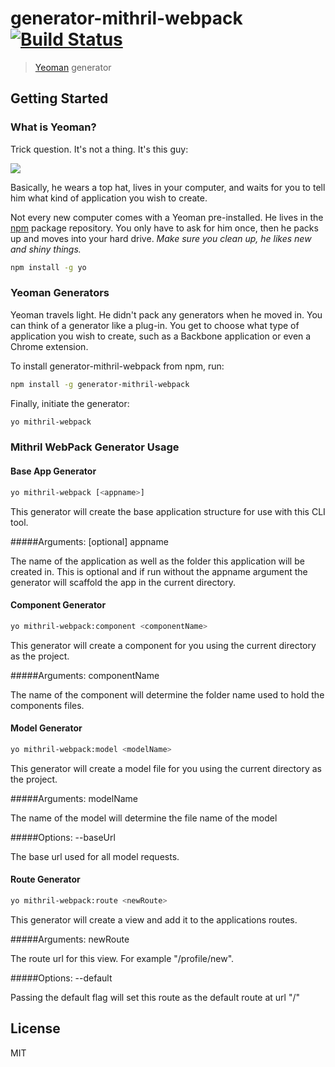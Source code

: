 # generator-mithril-webpack [![Build Status](https://secure.travis-ci.org/cnatis/generator-mithril-webpack.png?branch=master)](https://travis-ci.org/cnatis/generator-mithril-webpack)

> [Yeoman](http://yeoman.io) generator


## Getting Started

### What is Yeoman?

Trick question. It's not a thing. It's this guy:

![](http://i.imgur.com/JHaAlBJ.png)

Basically, he wears a top hat, lives in your computer, and waits for you to tell him what kind of application you wish to create.

Not every new computer comes with a Yeoman pre-installed. He lives in the [npm](https://npmjs.org) package repository. You only have to ask for him once, then he packs up and moves into your hard drive. *Make sure you clean up, he likes new and shiny things.*

```bash
npm install -g yo
```

### Yeoman Generators

Yeoman travels light. He didn't pack any generators when he moved in. You can think of a generator like a plug-in. You get to choose what type of application you wish to create, such as a Backbone application or even a Chrome extension.

To install generator-mithril-webpack from npm, run:

```bash
npm install -g generator-mithril-webpack
```

Finally, initiate the generator:

```bash
yo mithril-webpack
```

### Mithril WebPack Generator Usage
#### Base App Generator

```bash
yo mithril-webpack [<appname>]
```

This generator will create the base application structure for use with this CLI tool.

#####Arguments:
[optional] appname

The name of the application as well as the folder this application will be created in.
This is optional and if run without the appname argument the generator will scaffold the app in the current directory.

#### Component Generator

```bash
yo mithril-webpack:component <componentName>
```

This generator will create a component for you using the current directory as the project.

#####Arguments:
componentName

The name of the component will determine the folder name used to hold the components files.

#### Model Generator

```bash
yo mithril-webpack:model <modelName>
```

This generator will create a model file for you using the current directory as the project.

#####Arguments:
modelName

The name of the model will determine the file name of the model

#####Options:
--baseUrl

The base url used for all model requests.

#### Route Generator

```bash
yo mithril-webpack:route <newRoute>
```

This generator will create a view and add it to the applications routes.

#####Arguments:
newRoute

The route url for this view. For example "/profile/new".

#####Options:
--default

Passing the default flag will set this route as the default route at url "/"

## License

MIT

